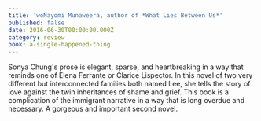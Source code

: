 ```yaml
---
title: 'woNayomi Munaweera, author of *What Lies Between Us*'
published: false
date: 2016-06-30T00:00:00.000Z
category: review
book: a-single-happened-thing
---
```



Sonya Chung's prose is elegant, sparse, and heartbreaking in a way that reminds one of Elena Ferrante or Clarice Lispector. In this novel of two very different but interconnected families both named Lee, she tells the story of love against the twin inheritances of shame and grief. This book is a complication of the immigrant narrative in a way that is long overdue and necessary. A gorgeous and important second novel.